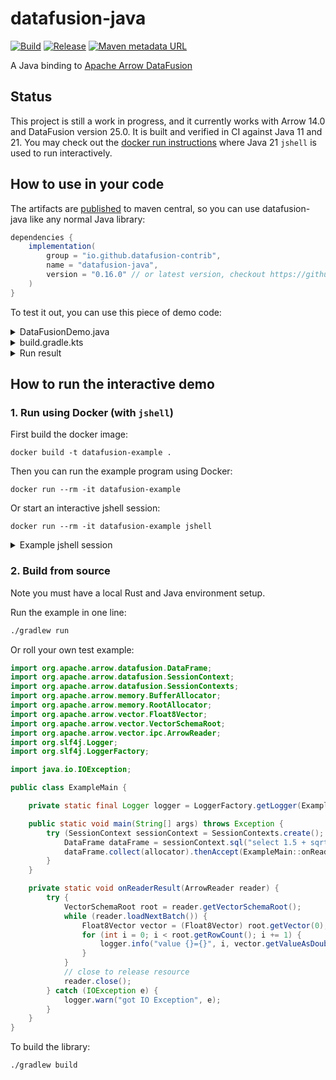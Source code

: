 # datafusion-java

[![Build](https://github.com/datafusion-contrib/datafusion-java/actions/workflows/build.yml/badge.svg)](https://github.com/datafusion-contrib/datafusion-java/actions/workflows/build.yml)
[![Release](https://github.com/datafusion-contrib/datafusion-java/actions/workflows/release.yml/badge.svg)](https://github.com/datafusion-contrib/datafusion-java/actions/workflows/release.yml)
[![Maven metadata URL](https://img.shields.io/maven-metadata/v?metadataUrl=https%3A%2F%2Frepo.maven.apache.org%2Fmaven2%2Fio%2Fgithub%2Fdatafusion-contrib%2Fdatafusion-java%2Fmaven-metadata.xml)](https://repo.maven.apache.org/maven2/io/github/datafusion-contrib/datafusion-java/)

A Java binding to [Apache Arrow DataFusion][1]

## Status

This project is still a work in progress, and it currently works with Arrow 14.0 and DataFusion version 25.0.
It is built and verified in CI against Java 11 and 21. You may check out the [docker run instructions](#how-to-run-the-interactive-demo)
where Java 21 `jshell` is used to run interactively.

## How to use in your code

The artifacts are [published][2] to maven central, so you can use datafusion-java like any normal Java library:

```groovy
dependencies {
    implementation(
        group = "io.github.datafusion-contrib",
        name = "datafusion-java",
        version = "0.16.0" // or latest version, checkout https://github.com/datafusion-contrib/datafusion-java/releases
    )
}
```

To test it out, you can use this piece of demo code:

<details>
<summary>DataFusionDemo.java</summary>

```java
package com.me;

import org.apache.arrow.datafusion.DataFrame;
import org.apache.arrow.datafusion.SessionContext;
import org.apache.arrow.datafusion.SessionContexts;

public class DataFusionDemo {

    public static void main(String[] args) throws Exception {
        try (SessionContext sessionContext = SessionContexts.create()) {
            sessionContext.sql("select sqrt(65536)").thenCompose(DataFrame::show).join();
        }
    }
}
```

</details>

<details>
<summary>build.gradle.kts</summary>

```kotlin
plugins {
  java
  application
}

repositories {
  mavenCentral()
  google()
}

tasks {
  application {
    mainClass.set("com.me.DataFusionDemo")
  }
}

dependencies {
  implementation(
    group = "io.github.datafusion-contrib",
    name = "datafusion-java",
    version = "0.16.0"
  )
}

```

</details>

<details>
<summary>Run result</summary>

```
$ ./gradlew run
...
> Task :compileKotlin UP-TO-DATE
> Task :compileJava UP-TO-DATE
> Task :processResources NO-SOURCE
> Task :classes UP-TO-DATE

> Task :run
successfully created tokio runtime
+--------------------+
| sqrt(Int64(65536)) |
+--------------------+
| 256                |
+--------------------+
successfully shutdown tokio runtime

BUILD SUCCESSFUL in 2s
3 actionable tasks: 1 executed, 2 up-to-date
16:43:34: Execution finished 'run'.
```

</details>

## How to run the interactive demo

### 1. Run using Docker (with `jshell`)

First build the docker image:

```
docker build -t datafusion-example .
```

Then you can run the example program using Docker:

```
docker run --rm -it datafusion-example
```

Or start an interactive jshell session:

```
docker run --rm -it datafusion-example jshell
```

<details>
<summary>Example jshell session</summary>

```text
Jan 11, 2024 1:49:28 AM java.util.prefs.FileSystemPreferences$1 run
INFO: Created user preferences directory.
|  Welcome to JShell -- Version 21
|  For an introduction type: /help intro

jshell> import org.apache.arrow.datafusion.*

jshell> var context = SessionContexts.create()
01:41:05.586 [main] DEBUG org.apache.arrow.datafusion.JNILoader -- successfully loaded datafusion_jni from library path
01:41:05.589 [main] DEBUG org.apache.arrow.datafusion.JNILoader -- datafusion_jni already loaded, returning
01:41:05.590 [main] DEBUG org.apache.arrow.datafusion.AbstractProxy -- Obtaining DefaultSessionContext@7f58383b8db0
01:41:05.591 [main] DEBUG org.apache.arrow.datafusion.AbstractProxy -- Obtaining TokioRuntime@7f58383ce110
context ==> org.apache.arrow.datafusion.DefaultSessionContext@2d209079

jshell> var df = context.sql("select 1.1 + cos(2.0)").join()
01:41:10.961 [main] DEBUG org.apache.arrow.datafusion.AbstractProxy -- Obtaining DefaultDataFrame@7f5838209100
df ==> org.apache.arrow.datafusion.DefaultDataFrame@34ce8af7

jshell> import org.apache.arrow.memory.*

jshell> var allocator = new RootAllocator()
01:41:22.521 [main] INFO org.apache.arrow.memory.BaseAllocator -- Debug mode disabled. Enable with the VM option -Darrow.memory.debug.allocator=true.
01:41:22.525 [main] INFO org.apache.arrow.memory.DefaultAllocationManagerOption -- allocation manager type not specified, using netty as the default type
01:41:22.525 [main] INFO org.apache.arrow.memory.CheckAllocator -- Using DefaultAllocationManager at memory-unsafe-14.0.2.jar!/org/apache/arrow/memory/DefaultAllocationManagerFactory.class
01:41:22.531 [main] DEBUG org.apache.arrow.memory.util.MemoryUtil -- Constructor for direct buffer found and made accessible
01:41:22.536 [main] DEBUG org.apache.arrow.memory.util.MemoryUtil -- direct buffer constructor: available
01:41:22.537 [main] DEBUG org.apache.arrow.memory.rounding.DefaultRoundingPolicy -- -Dorg.apache.memory.allocator.pageSize: 8192
01:41:22.537 [main] DEBUG org.apache.arrow.memory.rounding.DefaultRoundingPolicy -- -Dorg.apache.memory.allocator.maxOrder: 11
allocator ==> Allocator(ROOT) 0/0/0/9223372036854775807 (res/actual/peak/limit)


jshell> var r = df.collect(allocator).join()
01:41:29.635 [main] INFO org.apache.arrow.datafusion.DefaultDataFrame -- successfully completed with arr length=610
r ==> org.apache.arrow.vector.ipc.ArrowFileReader@7ac7a4e4

jshell> var root = r.getVectorSchemaRoot()
01:41:34.658 [main] DEBUG org.apache.arrow.vector.ipc.ReadChannel -- Reading buffer with size: 10
01:41:34.661 [main] DEBUG org.apache.arrow.vector.ipc.ArrowFileReader -- Footer starts at 416, length: 184
01:41:34.661 [main] DEBUG org.apache.arrow.vector.ipc.ReadChannel -- Reading buffer with size: 184
root ==> org.apache.arrow.vector.VectorSchemaRoot@6cd28fa7

jshell> r.loadNextBatch()
01:41:39.421 [main] DEBUG org.apache.arrow.vector.ipc.ArrowFileReader -- RecordBatch at 200, metadata: 192, body: 16
01:41:39.423 [main] DEBUG org.apache.arrow.vector.ipc.ReadChannel -- Reading buffer with size: 208
01:41:39.424 [main] DEBUG org.apache.arrow.vector.ipc.message.ArrowRecordBatch -- Buffer in RecordBatch at 0, length: 1
01:41:39.425 [main] DEBUG org.apache.arrow.vector.ipc.message.ArrowRecordBatch -- Buffer in RecordBatch at 8, length: 8
$8 ==> true

jshell> var v = root.getVector(0)
v ==> [0.6838531634528577]
```

</details>

### 2. Build from source

Note you must have a local Rust and Java environment setup.

Run the example in one line:

```bash
./gradlew run
```

Or roll your own test example:

```java
import org.apache.arrow.datafusion.DataFrame;
import org.apache.arrow.datafusion.SessionContext;
import org.apache.arrow.datafusion.SessionContexts;
import org.apache.arrow.memory.BufferAllocator;
import org.apache.arrow.memory.RootAllocator;
import org.apache.arrow.vector.Float8Vector;
import org.apache.arrow.vector.VectorSchemaRoot;
import org.apache.arrow.vector.ipc.ArrowReader;
import org.slf4j.Logger;
import org.slf4j.LoggerFactory;

import java.io.IOException;

public class ExampleMain {

    private static final Logger logger = LoggerFactory.getLogger(ExampleMain.class);

    public static void main(String[] args) throws Exception {
        try (SessionContext sessionContext = SessionContexts.create(); BufferAllocator allocator = new RootAllocator()) {
            DataFrame dataFrame = sessionContext.sql("select 1.5 + sqrt(2.0)").get();
            dataFrame.collect(allocator).thenAccept(ExampleMain::onReaderResult).get();
        }
    }

    private static void onReaderResult(ArrowReader reader) {
        try {
            VectorSchemaRoot root = reader.getVectorSchemaRoot();
            while (reader.loadNextBatch()) {
                Float8Vector vector = (Float8Vector) root.getVector(0);
                for (int i = 0; i < root.getRowCount(); i += 1) {
                    logger.info("value {}={}", i, vector.getValueAsDouble(i));
                }
            }
            // close to release resource
            reader.close();
        } catch (IOException e) {
            logger.warn("got IO Exception", e);
        }
    }
}
```

To build the library:

```bash
./gradlew build
```

[1]: https://github.com/apache/arrow-datafusion
[2]: https://repo.maven.apache.org/maven2/io/github/datafusion-contrib/datafusion-java/
